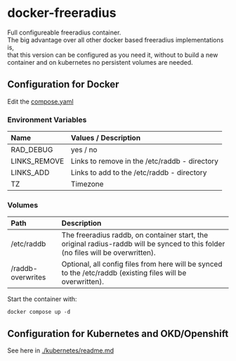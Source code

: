 # docker-freeradius
Full configureable freeradius container.<br>
The big advantage over all other docker based freeradius implementations is,<br>
that this version can be configured as you need it, without to build a new container and on kubernetes no persistent volumes are needed.<br>

## Configuration for Docker
Edit the [compose.yaml](https://github.com/EHerzog76/docker-freeradius/blob/main/compose.yaml)

### Environment Variables
| Name | Values / Description |
| :---- | :---- |
| RAD_DEBUG | yes / no |
| LINKS_REMOVE | Links to remove in the /etc/raddb - directory |
| LINKS_ADD | Links to add to the /etc/raddb - directory |
| TZ | Timezone |

### Volumes
| Path | Description |
| :---- | :---- |
| /etc/raddb | The freeradius  raddb, on container start, the original radius-raddb will be synced to this folder (no files will be overwritten). |
| /raddb-overwrites | Optional, all config files from here will be synced to the /etc/raddb (existing files will be overwritten). |

Start the container with:
```
docker compose up -d
```

## Configuration for Kubernetes and OKD/Openshift
See here in [./kubernetes/readme.md](https://github.com/EHerzog76/docker-freeradius/blob/main/kubernetes/readme.md)

